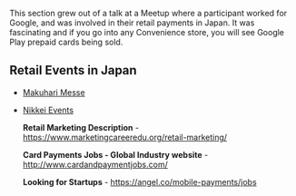 This section grew out of a talk at a Meetup where a participant worked for Google, and was involved in their retail payments in Japan. It was fascinating and if you go into any Convenience store, you will see Google Play prepaid cards being sold.

## Retail Events in Japan
* [Makuhari Messe](https://messe.nikkei.co.jp/en/rt/)
* [Nikkei Events](https://messe.nikkei.co.jp/en/rt/)

  <span style="font-weight:400"><strong>Retail Marketing Description</strong> - </span><a href="https://www.marketingcareeredu.org/retail-marketing/"><span style="font-weight:400">https://www.marketingcareeredu.org/retail-marketing/</span></a>

  <span style="font-weight:400"><strong>Card Payments Jobs - Global Industry website</strong> - </span><a href="http://www.cardandpaymentjobs.com/"><span style="font-weight:400">http://www.cardandpaymentjobs.com/</span></a>

  <span style="font-weight:400"><strong>Looking for Startups</strong> - </span><a href="https://angel.co/mobile-payments/jobs"><span style="font-weight:400">https://angel.co/mobile-payments/jobs</span></a>

